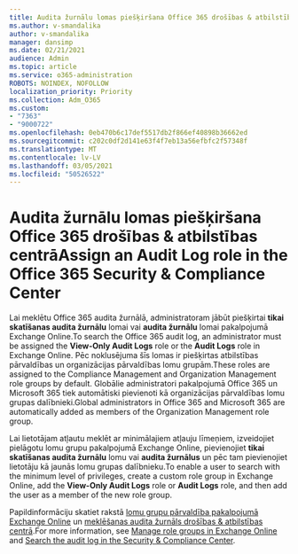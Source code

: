 ```yaml
---
title: Audita žurnālu lomas piešķiršana Office 365 drošības & atbilstības centrā
ms.author: v-smandalika
author: v-smandalika
manager: dansimp
ms.date: 02/21/2021
audience: Admin
ms.topic: article
ms.service: o365-administration
ROBOTS: NOINDEX, NOFOLLOW
localization_priority: Priority
ms.collection: Adm_O365
ms.custom:
- "7363"
- "9000722"
ms.openlocfilehash: 0eb470b6c17def5517db2f866ef40898b36662ed
ms.sourcegitcommit: c202c0df2d141e63f4f7eb13a56efbfc2f57348f
ms.translationtype: MT
ms.contentlocale: lv-LV
ms.lasthandoff: 03/05/2021
ms.locfileid: "50526522"
---
```

# <a name="assign-an-audit-log-role-in-the-office-365-security--compliance-center"></a><span data-ttu-id="effe9-102">Audita žurnālu lomas piešķiršana Office 365 drošības & atbilstības centrā</span><span class="sxs-lookup"><span data-stu-id="effe9-102">Assign an Audit Log role in the Office 365 Security & Compliance Center</span></span>

<span data-ttu-id="effe9-103">Lai meklētu Office 365 audita žurnālā, administratoram jābūt piešķirtai **tikai skatīšanas audita žurnālu** lomai vai **audita žurnālu** lomai pakalpojumā Exchange Online.</span><span class="sxs-lookup"><span data-stu-id="effe9-103">To search the Office 365 audit log, an administrator must be assigned the **View-Only Audit Logs** role or the **Audit Logs** role in Exchange Online.</span></span> <span data-ttu-id="effe9-104">Pēc noklusējuma šīs lomas ir piešķirtas atbilstības pārvaldības un organizācijas pārvaldības lomu grupām.</span><span class="sxs-lookup"><span data-stu-id="effe9-104">These roles are assigned to the Compliance Management and Organization Management role groups by default.</span></span> <span data-ttu-id="effe9-105">Globālie administratori pakalpojumā Office 365 un Microsoft 365 tiek automātiski pievienoti kā organizācijas pārvaldības lomu grupas dalībnieki.</span><span class="sxs-lookup"><span data-stu-id="effe9-105">Global administrators in Office 365 and Microsoft 365 are automatically added as members of the Organization Management role group.</span></span>

<span data-ttu-id="effe9-106">Lai lietotājam atļautu meklēt ar minimālajiem atļauju līmeņiem, izveidojiet pielāgotu lomu grupu pakalpojumā Exchange Online, pievienojiet **tikai skatīšanas audita žurnālu** lomu vai **audita žurnālus** un pēc tam pievienojiet lietotāju kā jaunās lomu grupas dalībnieku.</span><span class="sxs-lookup"><span data-stu-id="effe9-106">To enable a user to search with the minimum level of privileges, create a custom role group in Exchange Online, add the **View-Only Audit Logs** role or **Audit Logs** role, and then add the user as a member of the new role group.</span></span>

<span data-ttu-id="effe9-107">Papildinformāciju skatiet rakstā [lomu grupu pārvaldība pakalpojumā Exchange Online](https://docs.microsoft.com/Exchange/permissions-exo/role-groups) un [meklēšanas audita žurnāls drošības & atbilstības centrā](https://docs.microsoft.com/microsoft-365/compliance/search-the-audit-log-in-security-and-compliance).</span><span class="sxs-lookup"><span data-stu-id="effe9-107">For more information, see [Manage role groups in Exchange Online](https://docs.microsoft.com/Exchange/permissions-exo/role-groups) and [Search the audit log in the Security & Compliance Center](https://docs.microsoft.com/microsoft-365/compliance/search-the-audit-log-in-security-and-compliance).</span></span>